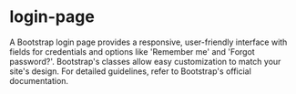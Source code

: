 # login-page
​A Bootstrap login page provides a responsive, user-friendly interface with fields for credentials and options like 'Remember me' and 'Forgot password?'. Bootstrap's classes allow easy customization to match your site's design. For detailed guidelines, refer to Bootstrap's official documentation.
